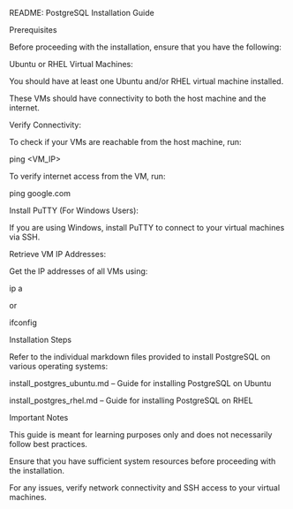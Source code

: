 README: PostgreSQL Installation Guide

Prerequisites

Before proceeding with the installation, ensure that you have the following:

Ubuntu or RHEL Virtual Machines:

You should have at least one Ubuntu and/or RHEL virtual machine installed.

These VMs should have connectivity to both the host machine and the internet.

Verify Connectivity:

To check if your VMs are reachable from the host machine, run:

ping <VM_IP>

To verify internet access from the VM, run:

ping google.com

Install PuTTY (For Windows Users):

If you are using Windows, install PuTTY to connect to your virtual machines via SSH.

Retrieve VM IP Addresses:

Get the IP addresses of all VMs using:

ip a

or

ifconfig

Installation Steps

Refer to the individual markdown files provided to install PostgreSQL on various operating systems:

install_postgres_ubuntu.md – Guide for installing PostgreSQL on Ubuntu

install_postgres_rhel.md – Guide for installing PostgreSQL on RHEL

Important Notes

This guide is meant for learning purposes only and does not necessarily follow best practices.

Ensure that you have sufficient system resources before proceeding with the installation.

For any issues, verify network connectivity and SSH access to your virtual machines.
